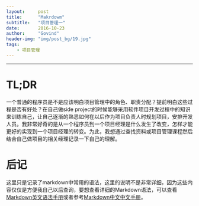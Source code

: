 ```yaml
---
layout:     post
title:      "Makrdowm"
subtitle:   "项目管理一"
date:       2016-10-23
author:     "Govind"
header-img: "img/post_bg/19.jpg"
tags:
    - 项目管理
---
```



---

# TL;DR

一个普通的程序员是不是应该明白项目管理中的角色、职责分配？提前明白这些过程是否有好处？在自己做side project的时候能够采用软件项目开发过程中的知识来训练自己，让自己逐渐的熟悉如何在以后作为项目负责人时规划项目，安排开发人员。我非常好奇的是从一个程序员到一个项目经理是什么发生了改变，怎样才能更好的实现到一个项目经理的转变。为此，我想通过查找资料或项目管理课程然后结合自己做项目的相关经理记录一下自己的理解。

#


# 后记
这里只是记录了markdown中常用的语法，这里的说明不是非常详细，因为这些内容仅仅是方便我自己以后查询，要想查看详细的Markdown语法，可以查看[Markdown英文语法手册][1]或者参考[Markdown中文中文手册][2]。

[1]: http://daringfireball.net/projects/markdown/syntax          "markdown英文语法"
[2]: http://wowubuntu.com/markdown "markdown中文语法"
[3]: www.govind.space/img/home_bg/20.jpg "网站图片引用"
